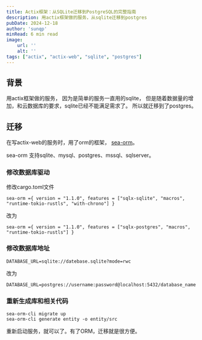 ```yaml
---
title: Actix框架：从SQLite迁移到PostgreSQL的完整指南
description: 用actix框架做的服务，从sqlite迁移到postgres
pubDate: 2024-12-18
author: 'sunqp'
minRead: 6 min read
image:
    url: ''
    alt: ''
tags: ["actix", "actix-web", "sqlite", "postgres"]
---
```


## 背景
用actix框架做的服务， 因为是简单的服务一直用的sqlite， 但是随着数据量的增加，和云数据库的要求，sqlite已经不能满足需求了。 所以就迁移到了postgres。


## 迁移
在写actix-web的服务时，用了orm的框架， [sea-orm](https://www.sea-ql.org/)。

sea-orm 支持sqlite、mysql、postgres、mssql、sqlserver。

### 修改数据库驱动
修改cargo.toml文件
```
sea-orm ={ version = "1.1.0", features = ["sqlx-sqlite", "macros", "runtime-tokio-rustls", "with-chrono"] }
```
改为
```
sea-orm ={ version = "1.1.0", features = ["sqlx-postgres", "macros", "runtime-tokio-rustls"] }
```

### 修改数据库地址
```
DATABASE_URL=sqlite://datebase.sqlite?mode=rwc
```
改为
```
DATABASE_URL=postgres://username:password@localhost:5432/database_name
```

### 重新生成库和相关代码
```
sea-orm-cli migrate up
sea-orm-cli generate entity -o entity/src
```

重新启动服务，就可以了。有了ORM，迁移就是很方便。
